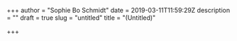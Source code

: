 +++
author = "Sophie Bo Schmidt"
date = 2019-03-11T11:59:29Z
description = ""
draft = true
slug = "untitled"
title = "(Untitled)"

+++






